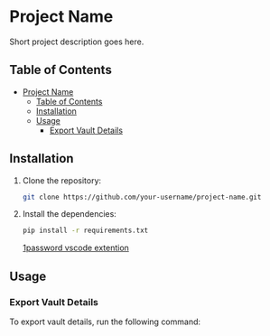# Project Name

Short project description goes here.

## Table of Contents

- [Project Name](#project-name)
  - [Table of Contents](#table-of-contents)
  - [Installation](#installation)
  - [Usage](#usage)
    - [Export Vault Details](#export-vault-details)

## Installation

1. Clone the repository:

   ```bash
   git clone https://github.com/your-username/project-name.git
   ```

2. Install the dependencies:

   ```bash
   pip install -r requirements.txt
   ```
   [1password vscode extention](https://marketplace.visualstudio.com/items?itemName=1Password.op-vscode)

## Usage

### Export Vault Details

To export vault details, run the following command:

